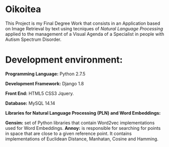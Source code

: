 # Oikoitea
This Project is my Final Degree Work that consists in an Application based on Image 
Retrieval by text using tecniques of *Natural Language Processing* applied to the management of a Visual Agenda of a Specialist in people with Autism Spectrum Disorder.


# Development environment:
**Programming Language:** Python 2.7.5

**Development Framework:** Django 1.8

**Front End:**
HTML5
CSS3
Jquery.

**Database:** MySQL 14.14

**Libraries for Natural Language Processing (PLN) and Word Embeddings:**

**Gensim:** set of Python libraries that contain Word2vec implementations used for Word Embeddings.
**Annoy:** is responsible for searching for points in space that are close to a given reference point. It contains implementations of Euclidean Distance, Manhatan, Cosine and Hamming.


